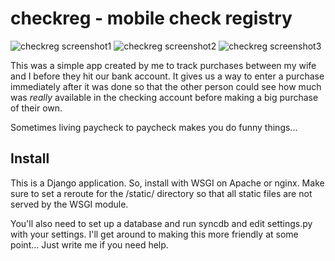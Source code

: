 checkreg - mobile check registry
================================

<span>![checkreg screenshot1](http://deanproxy.com/static/images/checkreg/1.png "Home Screen")</span>
<span>![checkreg screenshot2](http://deanproxy.com/static/images/checkreg/2.png "Expenses Screen")</span>
<span>![checkreg screenshot3](http://deanproxy.com/static/images/checkreg/3.png "Add Screen")</span>

This was a simple app created by me to track purchases between my wife and I
before they hit our bank account.  It gives us a way to enter a purchase
immediately after it was done so that the other person could see how much 
was *really* available in the checking account before making a big purchase
of their own.

Sometimes living paycheck to paycheck makes you do funny things...

Install
-------

This is a Django application. So, install with WSGI on Apache or nginx.  Make sure to set a
reroute for the /static/ directory so that all static files are not served by the WSGI module.

You'll also need to set up a database and run syncdb and edit settings.py with your settings.
I'll get around to making this more friendly at some point...  Just write me if you need help.
